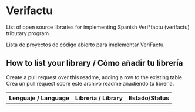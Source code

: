 # Verifactu
List of open source libraries for implementing Spanish Veri*factu (verifactu) tributary program.

Lista de proyectos de código abierto para implementar VeriFactu.

## How to list your library / Cómo añadir tu librería
Create a pull request over this readme, adding a row to the existing table.
Crea un pull request sobre este archivo readme añadiendo tu librería.

|Lenguaje / Language|Librería / Library|Estado/Status|
|-------------------|------------------|-------------|
|                   |                  |             |
